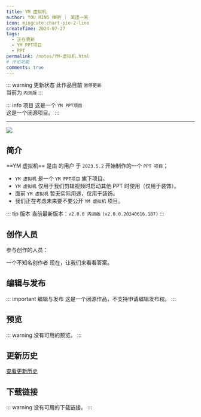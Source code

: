 ```yaml
---
title: YM 虚拟机
author: YOU MING 柚明 ︱ 某团一笑
icon: mingcute:chart-pie-2-line
createTime: 2024-07-27
tags:
  - 正在更新
  - YM PPT项目
  - PPT
permalink: /notes/YM-虚拟机.html
# 评论功能
comments: true
---
```


::: warning 更新状态
此作品目前 `暂停更新`  
当前为 `内测版`
:::

::: info 项目
这是一个 `YM PPT项目`  
这是一个闭源项目。
:::

---

![](https://image.youming.us.kg/xnj.png)

## <Icon name="mingcute:document-line" color="currentColor" /> 简介

==YM 虚拟机== 是由 <Badge text="Youming 工作室" type="tip" /> 的用户 <Badge text="YOU MING 柚明" type="info" /> 于 `2023.5.2` 开始制作的一个 `PPT 项目`；

- `YM 虚拟机` 是一个 `YM PPT项目` 旗下项目。
- `YM 虚拟机` 仅用于我们剪辑视频时启动其他 PPT 时使用（仅用于装饰）。
- 面前 `YM 虚拟机` 暂无实际用途，仅用于装饰。
- 我们正在考虑未来要不要公开 `YM 虚拟机` 项目。

::: tip 版本
当前最新版本：`v2.0.0 内测版` `(v2.0.0.20240616.187)`
:::

## <Icon name="mingcute:contacts-3-line" color="currentColor" /> 创作人员

参与创作的人员：<Badge text="YOU MING 柚明" type="info" /> <Badge text="某团一笑" type="info" />

<LinkCard title="YOU MING 柚明" icon="https://image.youming.us.kg/ym-ys.png" href="/notes/更多/工作室.html#you-ming-柚明">
    一个不知名创作者
</LinkCard>

<LinkCard title="某团一笑" icon="https://image.youming.us.kg/tx-2-ys.png" href="/notes/更多/工作室.html#某团一笑">
    现在，让我们来看看答案。
</LinkCard>

## <Icon name="mingcute:pencil-3-line" color="currentColor" /> 编辑与发布

::: important 编辑与发布
这是一个闭源作品，不支持申请编辑发布权。
:::

## <Icon name="mingcute:eye-2-line" color="currentColor" /> 预览

::: warning
没有可用的预览。
:::

## <Icon name="mingcute:history-anticlockwise-line" color="currentColor" /> 更新历史

[查看更新历史](/notes/更新历史/YM-虚拟机.html)

## <Icon name="mingcute:arrow-to-down-line" color="currentColor" /> 下载链接

::: warning
没有可用的下载链接。
:::
